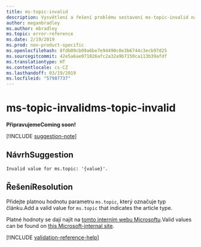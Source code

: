 ```yaml
---
title: ms-topic-invalid
description: Vysvětlení a řešení problému sestavení ms-topic-invalid na webu Docs
author: meganbradley
ms.author: mbradley
ms.topic: error-reference
ms.date: 2/19/2019
ms.prod: non-product-specific
ms.openlocfilehash: 8fdb09cb09a6be7e94490c0e3b6744c3ecb97d25
ms.sourcegitcommit: 42e5a6ae071826afc2a32a9b7150ca113b39afdf
ms.translationtype: HT
ms.contentlocale: cs-CZ
ms.lasthandoff: 03/19/2019
ms.locfileid: "57987737"
---
```

# <a name="ms-topic-invalid"></a><span data-ttu-id="aad53-103">ms-topic-invalid</span><span class="sxs-lookup"><span data-stu-id="aad53-103">ms-topic-invalid</span></span>

<span data-ttu-id="aad53-104">**Připravujeme**</span><span class="sxs-lookup"><span data-stu-id="aad53-104">**Coming soon!**</span></span>

[!INCLUDE [suggestion-note](includes/suggestion-note.md)]

## <a name="suggestion"></a><span data-ttu-id="aad53-105">Návrh</span><span class="sxs-lookup"><span data-stu-id="aad53-105">Suggestion</span></span>

`Invalid value for ms.topic: '{value}'.`

## <a name="resolution"></a><span data-ttu-id="aad53-106">Řešení</span><span class="sxs-lookup"><span data-stu-id="aad53-106">Resolution</span></span>

<span data-ttu-id="aad53-107">Přidejte platnou hodnotu parametru `ms.topic`, který označuje typ článku.</span><span class="sxs-lookup"><span data-stu-id="aad53-107">Add a valid value for `ms.topic` that indicates the article type.</span></span>

<span data-ttu-id="aad53-108">Platné hodnoty se dají najít na [tomto interním webu Microsoftu](https://docsmetadatatool.azurewebsites.net/allowlists).</span><span class="sxs-lookup"><span data-stu-id="aad53-108">Valid values can be found on [this Microsoft-internal site](https://docsmetadatatool.azurewebsites.net/allowlists).</span></span>

<!--make sure to add this file to your includes folder and verify the path-->
[!INCLUDE [validation-reference-help](includes/validation-reference-help.md)]

